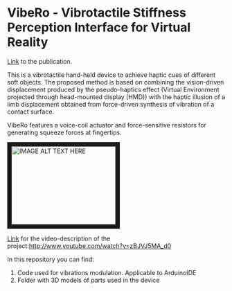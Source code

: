 # VibeRo - Vibrotactile Stiffness Perception Interface for Virtual Reality

[Link] to the publication.

This is a vibrotactile hand-held device to achieve haptic cues of different soft objects. The proposed method is based on combining the vision-driven displacement produced by the pseudo-haptics effect (Virtual Environment projected through head-mounted display (HMD)) with the haptic illusion of a limb displacement obtained from force-driven synthesis of vibration of a contact surface. 

VibeRo features a voice-coil actuator and force-sensitive resistors for generating squeeze forces at fingertips. 

<a href="http://www.youtube.com/watch?feature=player_embedded&v=zBJVJ5MA_d0
" target="_blank"><img src="http://img.youtube.com/vi/zBJVJ5MA_d0/0.jpg" 
alt="IMAGE ALT TEXT HERE" width="240" height="180" border="10" /></a>


[Link] for the video-description of the project:http://www.youtube.com/watch?v=zBJVJ5MA_d0

In this repository you can find:

1. Code used for vibrations modulation. Applicable to ArduinoIDE
2. Folder with 3D models of parts used in the device


[Link]: https://ieeexplore.ieee.org/document/8988217
